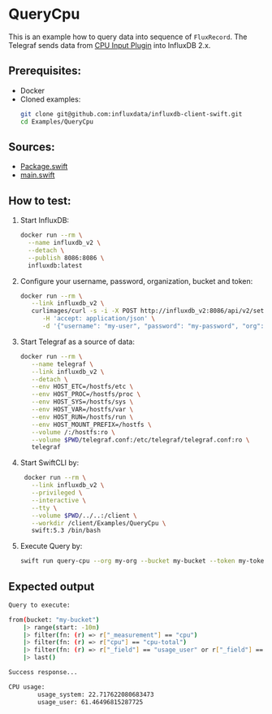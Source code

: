 # QueryCpu

This is an example how to query data into sequence of `FluxRecord`. 
The Telegraf sends data from [CPU Input Plugin](https://github.com/influxdata/telegraf/blob/master/plugins/inputs/cpu/README.md) into InfluxDB 2.x.

## Prerequisites:
- Docker
- Cloned examples:
   ```bash
   git clone git@github.com:influxdata/influxdb-client-swift.git
   cd Examples/QueryCpu
   ```

## Sources:
- [Package.swift](/Examples/QueryCpu/Package.swift)
- [main.swift](/Examples/QueryCpu/Sources/QueryCpu/main.swift)

## How to test:
1. Start InfluxDB:
    ```bash
    docker run --rm \
      --name influxdb_v2 \
      --detach \
      --publish 8086:8086 \
      influxdb:latest
    ```
1. Configure your username, password, organization, bucket and token:
   ```bash
   docker run --rm \
      --link influxdb_v2 \
      curlimages/curl -s -i -X POST http://influxdb_v2:8086/api/v2/setup \
         -H 'accept: application/json' \
         -d '{"username": "my-user", "password": "my-password", "org": "my-org", "bucket": "my-bucket", "token": "my-token"}'
   ```
1. Start Telegraf as a source of data:
   ```bash
   docker run --rm \
      --name telegraf \
      --link influxdb_v2 \
      --detach \
      --env HOST_ETC=/hostfs/etc \
      --env HOST_PROC=/hostfs/proc \
      --env HOST_SYS=/hostfs/sys \
      --env HOST_VAR=/hostfs/var \
      --env HOST_RUN=/hostfs/run \
      --env HOST_MOUNT_PREFIX=/hostfs \
      --volume /:/hostfs:ro \
      --volume $PWD/telegraf.conf:/etc/telegraf/telegraf.conf:ro \
      telegraf
   ```
1. Start SwiftCLI by:
   ```bash
    docker run --rm \
      --link influxdb_v2 \
      --privileged \
      --interactive \
      --tty \
      --volume $PWD/../..:/client \
      --workdir /client/Examples/QueryCpu \
      swift:5.3 /bin/bash
   ```
1. Execute Query by:
   ```bash
   swift run query-cpu --org my-org --bucket my-bucket --token my-token --url http://influxdb_v2:8086
   ```
   
## Expected output

```bash
Query to execute:

from(bucket: "my-bucket")
    |> range(start: -10m)
    |> filter(fn: (r) => r["_measurement"] == "cpu")
    |> filter(fn: (r) => r["cpu"] == "cpu-total")
    |> filter(fn: (r) => r["_field"] == "usage_user" or r["_field"] == "usage_system")
    |> last()

Success response...

CPU usage:
        usage_system: 22.717622080683473
        usage_user: 61.46496815287725
```

